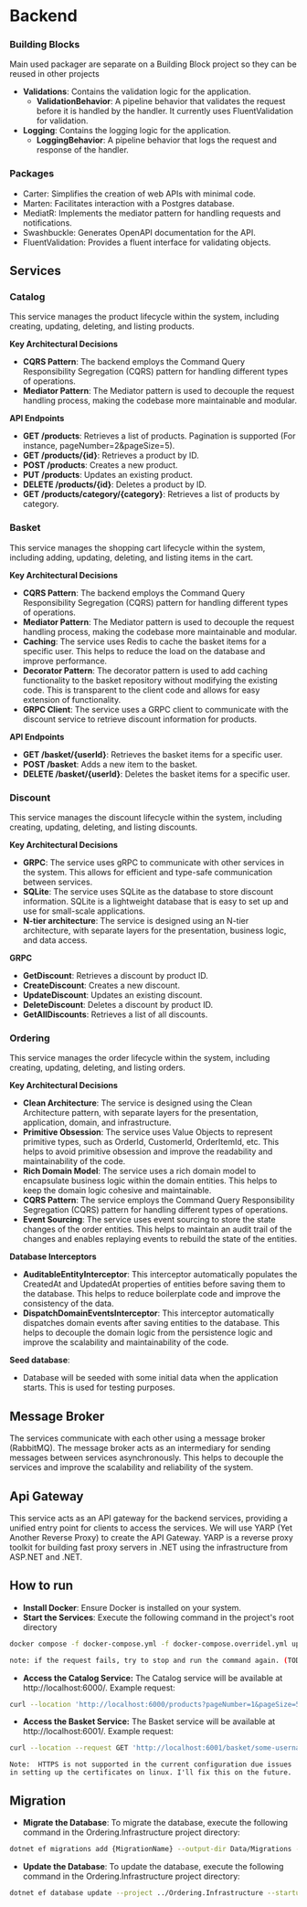 # Backend

### Building Blocks
Main used packager are separate on a Building Block project so they can be reused in other projects
- **Validations**: Contains the validation logic for the application.
  - **ValidationBehavior**: A pipeline behavior that validates the request before it is handled by the handler. It currently uses FluentValidation for validation.
- **Logging**: Contains the logging logic for the application.
  - **LoggingBehavior**: A pipeline behavior that logs the request and response of the handler.

### Packages
- Carter: Simplifies the creation of web APIs with minimal code.
- Marten: Facilitates interaction with a Postgres database.
- MediatR: Implements the mediator pattern for handling requests and notifications.
- Swashbuckle: Generates OpenAPI documentation for the API.
- FluentValidation: Provides a fluent interface for validating objects.

## Services
### Catalog

This service manages the product lifecycle within the system, including creating, updating, deleting, and listing products.

**Key Architectural Decisions**
- **CQRS Pattern**: The backend employs the Command Query Responsibility Segregation (CQRS) pattern for handling different types of operations.
- **Mediator Pattern**: The Mediator pattern is used to decouple the request handling process, making the codebase more maintainable and modular.

**API Endpoints**
- **GET /products**: Retrieves a list of products. Pagination is supported (For instance, pageNumber=2&pageSize=5).
- **GET /products/{id}**: Retrieves a product by ID.
- **POST /products**: Creates a new product.
- **PUT /products**: Updates an existing product.
- **DELETE /products/{id}**: Deletes a product by ID.
- **GET /products/category/{category}**: Retrieves a list of products by category.

### Basket
This service manages the shopping cart lifecycle within the system, including adding, updating, deleting, and listing items in the cart.

**Key Architectural Decisions**
- **CQRS Pattern**: The backend employs the Command Query Responsibility Segregation (CQRS) pattern for handling different types of operations.
- **Mediator Pattern**: The Mediator pattern is used to decouple the request handling process, making the codebase more maintainable and modular.
- **Caching**: The service uses Redis to cache the basket items for a specific user. This helps to reduce the load on the database and improve performance.
- **Decorator Pattern**: The decorator pattern is used to add caching functionality to the basket repository without modifying the existing code. This is transparent to the client code and allows for easy extension of functionality.
- **GRPC Client**: The service uses a GRPC client to communicate with the discount service to retrieve discount information for products.

**API Endpoints**
- **GET /basket/{userId}**: Retrieves the basket items for a specific user.
- **POST /basket**: Adds a new item to the basket.
- **DELETE /basket/{userId}**: Deletes the basket items for a specific user.

### Discount
This service manages the discount lifecycle within the system, including creating, updating, deleting, and listing discounts.

**Key Architectural Decisions**
- **GRPC**: The service uses gRPC to communicate with other services in the system. This allows for efficient and type-safe communication between services.
- **SQLite**: The service uses SQLite as the database to store discount information. SQLite is a lightweight database that is easy to set up and use for small-scale applications.
- **N-tier architecture**: The service is designed using an N-tier architecture, with separate layers for the presentation, business logic, and data access.

**GRPC**
- **GetDiscount**: Retrieves a discount by product ID.
- **CreateDiscount**: Creates a new discount.
- **UpdateDiscount**: Updates an existing discount.
- **DeleteDiscount**: Deletes a discount by product ID.
- **GetAllDiscounts**: Retrieves a list of all discounts.

### Ordering
This service manages the order lifecycle within the system, including creating, updating, deleting, and listing orders.

**Key Architectural Decisions**
- **Clean Architecture**: The service is designed using the Clean Architecture pattern, with separate layers for the presentation, application, domain, and infrastructure.
- **Primitive Obsession**: The service uses Value Objects to represent primitive types, such as OrderId, CustomerId, OrderItemId, etc. This helps to avoid primitive obsession and improve the readability and maintainability of the code.
- **Rich Domain Model**: The service uses a rich domain model to encapsulate business logic within the domain entities. This helps to keep the domain logic cohesive and maintainable.
- **CQRS Pattern**: The service employs the Command Query Responsibility Segregation (CQRS) pattern for handling different types of operations.
- **Event Sourcing**: The service uses event sourcing to store the state changes of the order entities. This helps to maintain an audit trail of the changes and enables replaying events to rebuild the state of the entities.

**Database Interceptors**
- **AuditableEntityInterceptor**: This interceptor automatically populates the CreatedAt and UpdatedAt properties of entities before saving them to the database. This helps to reduce boilerplate code and improve the consistency of the data.
- **DispatchDomainEventsInterceptor**: This interceptor automatically dispatches domain events after saving entities to the database. This helps to decouple the domain logic from the persistence logic and improve the scalability and maintainability of the code.

**Seed database**:
- Database will be seeded with some initial data when the application starts. This is used for testing purposes.

## Message Broker
The services communicate with each other using a message broker (RabbitMQ). The message broker acts as an intermediary for sending messages between services asynchronously. This helps to decouple the services and improve the scalability and reliability of the system.

## Api Gateway
This service acts as an API gateway for the backend services, providing a unified entry point for clients to access the services.
We will use YARP (Yet Another Reverse Proxy) to create the API Gateway. YARP is a reverse proxy toolkit for building fast proxy servers in .NET using the infrastructure from ASP.NET and .NET.

## How to run
- **Install Docker**: Ensure Docker is installed on your system.
- **Start the Services**: Execute the following command in the project's root directory
```bash
docker compose -f docker-compose.yml -f docker-compose.overridel.yml up

note: if the request fails, try to stop and run the command again. (TODO ivestigate why this happens)
```
- **Access the Catalog Service:** The Catalog service will be available at http://localhost:6000/. Example request:
```bash
curl --location 'http://localhost:6000/products?pageNumber=1&pageSize=5'
```
- **Access the Basket Service:** The Basket service will be available at http://localhost:6001/. Example request:
```bash
curl --location --request GET 'http://localhost:6001/basket/some-username'
```


`Note:  HTTPS is not supported in the current configuration due issues in setting up the certificates on linux. I'll fix this on the future.`

## Migration
- **Migrate the Database**: To migrate the database, execute the following command in the Ordering.Infrastructure project directory:
```bash
dotnet ef migrations add {MigrationName} --output-dir Data/Migrations --project ../Ordering.Infrastructure --startup-project ../Ordering.API

```
- **Update the Database**: To update the database, execute the following command in the Ordering.Infrastructure project directory:
```bash
dotnet ef database update --project ../Ordering.Infrastructure --startup-project ../Ordering.API
```